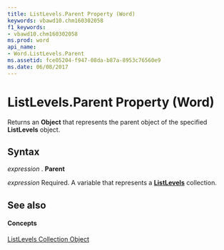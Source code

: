 ```yaml
---
title: ListLevels.Parent Property (Word)
keywords: vbawd10.chm160302058
f1_keywords:
- vbawd10.chm160302058
ms.prod: word
api_name:
- Word.ListLevels.Parent
ms.assetid: fce05204-f947-08da-b87a-8953c76560e9
ms.date: 06/08/2017
---
```



# ListLevels.Parent Property (Word)

Returns an **Object** that represents the parent object of the specified **ListLevels** object.


## Syntax

 _expression_ . **Parent**

 _expression_ Required. A variable that represents a **[ListLevels](listlevels-object-word.md)** collection.


## See also


#### Concepts


[ListLevels Collection Object](listlevels-object-word.md)

